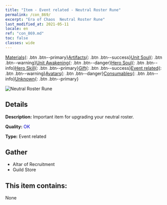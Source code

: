 ```yaml
---
title: "Item - Event related - Neutral Roster Rune"
permalink: /con_869/
excerpt: "Era of Chaos  Neutral Roster Rune"
last_modified_at: 2021-05-11
locale: en
ref: "con_869.md"
toc: false
classes: wide
---
```

 [Materials](/Items/){: .btn .btn--primary}[Artifacts](/Items/Artifacts/){: .btn .btn--success}[Unit Soul](/Items/UnitSoul/){: .btn .btn--warning}[Unit Awakening](/Items/UnitAwakening/){: .btn .btn--danger}[Hero Soul](/Items/HeroSoul/){: .btn .btn--info}[Hero Skill](/Items/HeroSkill/){: .btn .btn--primary}[Gift](/Items/Gift/){: .btn .btn--success}[Event related](/Items/Events/){: .btn .btn--warning}[Avatars](/Items/Avatars/){: .btn .btn--danger}[Consumables](/Items/Consumables/){: .btn .btn--info}[Unknown](/Items/Unknown/){: .btn .btn--primary}

 ![Neutral Roster Rune](/images/t/i_tool_tujian16.png)

## Details
 **Description:** Important item for upgrading your neutral roster.

 **Quality:** <span style="color: #0000CD">OK</span>

 **Type:** Event related

## Gather

*    Altar of Recruitment 
*    Guild Store 

## This item contains:

  None

